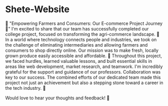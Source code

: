 # Shete-Website
🌾 "Empowering Farmers and Consumers: Our E-commerce Project Journey 🛒"
I'm excited to share that our team has successfully completed our college project, focused on transforming the agri-commerce landscape. 🚀
In a world where technology connects people and industries, we took on the challenge of eliminating intermediaries and allowing farmers and consumers to shop directly online. Our mission was to make fresh, locally grown produce easily accessible and affordable. 🌱
Throughout this project, we faced hurdles, learned valuable lessons, and built essential skills in areas like web development, market research, and teamwork. I'm incredibly grateful for the support and guidance of our professors.
Collaboration was key to our success. The combined efforts of our dedicated team made this project not just an achievement but also a stepping stone toward a career in the tech industry. 💪

Would love to hear your thoughts and feedback! 🤝
